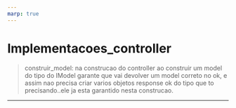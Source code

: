 ```yaml
---
marp: true
---
```


# Implementacoes_controller

> construir_model:
 na construcao do controller ao construir um model do tipo do IModel garante que vai devolver um model correto no ok, e assim nao precisa criar varios objetos response ok do tipo que to precisando..ele ja esta garantido nesta construcao.

---
